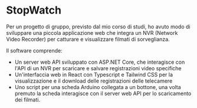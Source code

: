 # StopWatch
Per un progetto di gruppo, previsto dal mio corso di studi, ho avuto modo di sviluppare una piccola applicazione web che integra un NVR (Network Video Recorder) per catturare e visualizzare filmati di sorveglianza.

Il software comprende:
- Un server web API sviluppato con ASP.NET Core, che interagisce con l'API di un NVR per scaricare e salvare registrazioni video specifiche
- Un'interfaccia web in React con Typescript e Tailwind CSS per la visualizzazione e il download delle registrazioni delle telecamere
- Uno script per una scheda Arduino collegata a un bottone, una volta premuto la scheda interagisce con il server web API per lo scaricamento dei filmati.
